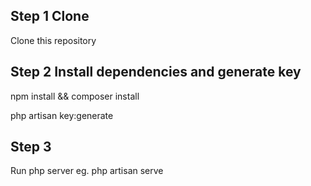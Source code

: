 ## Step 1 Clone
Clone this repository

## Step 2 Install dependencies and generate key
npm install && composer install

php artisan key:generate

## Step 3
Run php server eg. php artisan serve
